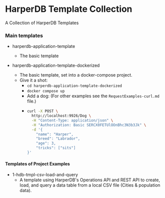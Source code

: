 # HarperDB Template Collection

A Collection of HarperDB Templates

### Main templates

- harperdb-application-template

  - The basic template

- harperdb-application-template-dockerized

  - The basic template, set into a docker-compose project.
  - Give it a shot:
    - `cd harperdb-application-template-dockerized`
    - `docker compose up`
    - Add a dog: (For other examples see the `RequestExamples-curl.md` file.)
    - ```bash
      curl -X POST \
        http://localhost:9926/Dog \
        -H "Content-Type: application/json" \
        -H "Authorization: Basic SERCX0FETUlOOnBhc3N3b3Jk" \
        -d '{
          "name": "Harper",
          "breed": "Labrador",
          "age": 3,
          "tricks": ["sits"]
      }'
      ```

#### Templates of Project Examples

- 1-hdb-tmpl-csv-load-and-query
  - A template using HarperDB's Operations API and REST API to create, load, and query a data table from a local CSV file (Cities & population data).

